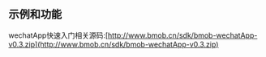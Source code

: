 ## 示例和功能

wechatApp快速入门相关源码:[http://www.bmob.cn/sdk/bmob-wechatApp-v0.3.zip](http://www.bmob.cn/sdk/bmob-wechatApp-v0.3.zip)




